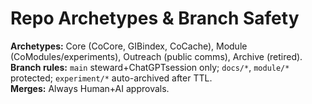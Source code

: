 # Repo Archetypes & Branch Safety

**Archetypes:** Core (CoCore, GIBindex, CoCache), Module (CoModules/experiments), Outreach (public comms), Archive (retired).  
**Branch rules:** `main` steward+ChatGPTsession only; `docs/*`, `module/*` protected; `experiment/*` auto-archived after TTL.  
**Merges:** Always Human+AI approvals.
